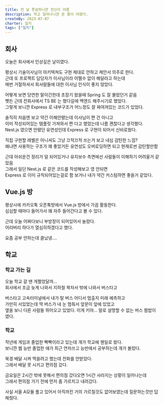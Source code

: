 ```yaml
---
title: 전 날 풋살하니깐 전신이 아픔
description: 자고 일어나니깐 온 몸이 아팠다.
createBy: 2023-07-07
charter: 일지
tags: ["일지"]
---
```


## 회사

오늘은 회사에서 인상깊은 날이였다.

평상시 기술이사님이 아키텍쳐도 구현 제대로 안하고 제안서 의주로 한다.  
근데 또 프로젝트 담당자가 이사님이라 어쩔수 없이 해달라고 하는데  
매번 거절하셔서 회사람들에 대한 이사님 인식이 좋지 않았다.

어떻게 보면 당연한 말이긴한데 초장기 왔을때 Spring 도 잘 몰랐던거 같음  
쨋든 근데 전회사에서 TS BE 는 했다길에 백엔드 해주시기로 했었다.  
그렇게 보니깐 Express 로 내부구조가 어느정도 잘 짜여져있는 코드가 있었다.

솔직히 처음엔 보고 약간 이해안됐는데 이사님이 짠 건 아니고  
이미 작성되어있는 템플릿 가져와서 짠 다고 했었는데 나름 괜찮다고 생각했다.  
Nest.js 였으면 안됐던 유연성인데 Express 로 구현이 되어서 신비로웠다.

직접 구현할 레벨은 아니셔도 그냥 끄적끄적 쓰는거 보고 내심 감탄한 느낌?  
왜냐면 사용하는 구조가 꽤 좋았거든 유연성도 오버로딩하면 되고 현재로썬 감탄할만함

근데 아쉬운건 정리가 덜 되어있거나 유지보수 측면에선 사람들이 이해하기 어려울거 같았음  
그래서 일단 Nest.js 로 같은 코드를 작성해보고 영 안되면  
Express 로 이미 규칙되어있는걸로 함 보거나 내가 약간 커스텀하면 좋을거 같았다.

## Vue.js 방

평상시에 카카오톡 오픈톡방에서 Vue.js 방에서 가끔 활동한다.  
심심할 때마다 들어가서 꽤 자주 들어간다고 볼 수 있다.

근데 오늘 어쩌다보니 부방장이 되어있어서 놀랐다.  
어리버리 하다가 열심히하겠다고 했다.

요즘 공부 안하는데 클났넹....

## 학교

### 학교 가는 길

오늘 학교 갈 땐 개쩔었달까...  
회사에서 조금 늦게 나와서 지하철 꽉차서 밖에 나와서 버스타고

버스타고 고속터미널에서 내가 탈 버스 어디서 멈출지 미래 예측하고  
가만히 서있었는데 딱 버스가 내 눈 멈춰서 앞문이 앞에 있었고  
옆을 보니 다른 사람들 뛰어오고 있었다. 이게 키야... 말로 설명할 수 없는 버스 짬밥이였다.

### 학교

작년에 게임과 졸업한 빡빡이라고 있는데 걔가 학교에 웬일로 왔다.  
보니깐 웹 능반 졸업한 얘가 최근 연차쓰고 능반에서 공부하는데 걔가 불렀다.

북경 배달 시켜 먹을려고 했는데 전화를 안받았다.  
 그래서 배달 못 시키고 편의점 갔다.

금요일은 2시간 밖에 못해서 편의점 갔다오면 1시간 사라지는 상황이 일어나는데  
그래서 편의점 가기 전에 먼저 좀 가르치고 내려갔다.

사실 서울 A모듈 풀고 있어서 아직까진 거의 가르칠것도 없어보였는데 질문하는것만 답해줬다.
